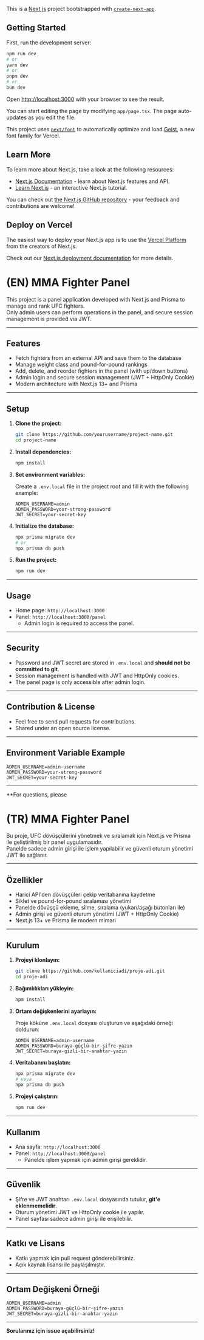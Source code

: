 This is a [Next.js](https://nextjs.org) project bootstrapped with [`create-next-app`](https://nextjs.org/docs/app/api-reference/cli/create-next-app).

## Getting Started

First, run the development server:

```bash
npm run dev
# or
yarn dev
# or
pnpm dev
# or
bun dev
```

Open [http://localhost:3000](http://localhost:3000) with your browser to see the result.

You can start editing the page by modifying `app/page.tsx`. The page auto-updates as you edit the file.

This project uses [`next/font`](https://nextjs.org/docs/app/building-your-application/optimizing/fonts) to automatically optimize and load [Geist](https://vercel.com/font), a new font family for Vercel.

## Learn More

To learn more about Next.js, take a look at the following resources:

- [Next.js Documentation](https://nextjs.org/docs) - learn about Next.js features and API.
- [Learn Next.js](https://nextjs.org/learn) - an interactive Next.js tutorial.

You can check out [the Next.js GitHub repository](https://github.com/vercel/next.js) - your feedback and contributions are welcome!

## Deploy on Vercel

The easiest way to deploy your Next.js app is to use the [Vercel Platform](https://vercel.com/new?utm_medium=default-template&filter=next.js&utm_source=create-next-app&utm_campaign=create-next-app-readme) from the creators of Next.js.

Check out our [Next.js deployment documentation](https://nextjs.org/docs/app/building-your-application/deploying) for more details.

# (EN) MMA Fighter Panel

This project is a panel application developed with Next.js and Prisma to manage and rank UFC fighters.  
Only admin users can perform operations in the panel, and secure session management is provided via JWT.

---

## Features

- Fetch fighters from an external API and save them to the database
- Manage weight class and pound-for-pound rankings
- Add, delete, and reorder fighters in the panel (with up/down buttons)
- Admin login and secure session management (JWT + HttpOnly Cookie)
- Modern architecture with Next.js 13+ and Prisma

---

## Setup

1. **Clone the project:**
   ```bash
   git clone https://github.com/yourusername/project-name.git
   cd project-name
   ```

2. **Install dependencies:**
   ```bash
   npm install
   ```

3. **Set environment variables:**

   Create a `.env.local` file in the project root and fill it with the following example:
   ```
   ADMIN_USERNAME=admin
   ADMIN_PASSWORD=your-strong-password
   JWT_SECRET=your-secret-key
   ```

4. **Initialize the database:**
   ```bash
   npx prisma migrate dev
   # or
   npx prisma db push
   ```

5. **Run the project:**
   ```bash
   npm run dev
   ```

---

## Usage

- Home page: `http://localhost:3000`
- Panel: `http://localhost:3000/panel`
  - Admin login is required to access the panel.

---

## Security

- Password and JWT secret are stored in `.env.local` and **should not be committed to git**.
- Session management is handled with JWT and HttpOnly cookies.
- The panel page is only accessible after admin login.

---

## Contribution & License

- Feel free to send pull requests for contributions.
- Shared under an open source license.

---

## Environment Variable Example

```
ADMIN_USERNAME=admin-username
ADMIN_PASSWORD=your-strong-password
JWT_SECRET=your-secret-key
```

---

**For questions, please


# (TR) MMA Fighter Panel

Bu proje, UFC dövüşçülerini yönetmek ve sıralamak için Next.js ve Prisma ile geliştirilmiş bir panel uygulamasıdır.  
Panelde sadece admin girişi ile işlem yapılabilir ve güvenli oturum yönetimi JWT ile sağlanır.

---

## Özellikler

- Harici API'den dövüşçüleri çekip veritabanına kaydetme
- Siklet ve pound-for-pound sıralaması yönetimi
- Panelde dövüşçü ekleme, silme, sıralama (yukarı/aşağı butonları ile)
- Admin girişi ve güvenli oturum yönetimi (JWT + HttpOnly Cookie)
- Next.js 13+ ve Prisma ile modern mimari

---

## Kurulum

1. **Projeyi klonlayın:**
   ```bash
   git clone https://github.com/kullaniciadi/proje-adi.git
   cd proje-adi
   ```

2. **Bağımlılıkları yükleyin:**
   ```bash
   npm install
   ```

3. **Ortam değişkenlerini ayarlayın:**

   Proje köküne `.env.local` dosyası oluşturun ve aşağıdaki örneği doldurun:
   ```
   ADMIN_USERNAME=admin-username
   ADMIN_PASSWORD=buraya-güçlü-bir-şifre-yazın
   JWT_SECRET=buraya-gizli-bir-anahtar-yazın
   ```

4. **Veritabanını başlatın:**
   ```bash
   npx prisma migrate dev
   # veya
   npx prisma db push
   ```

5. **Projeyi çalıştırın:**
   ```bash
   npm run dev
   ```

---

## Kullanım

- Ana sayfa: `http://localhost:3000`
- Panel: `http://localhost:3000/panel`
  - Panelde işlem yapmak için admin girişi gereklidir.

---

## Güvenlik

- Şifre ve JWT anahtarı `.env.local` dosyasında tutulur, **git'e eklenmemelidir**.
- Oturum yönetimi JWT ve HttpOnly cookie ile yapılır.
- Panel sayfası sadece admin girişi ile erişilebilir.

---

## Katkı ve Lisans

- Katkı yapmak için pull request gönderebilirsiniz.
- Açık kaynak lisansı ile paylaşılmıştır.

---

## Ortam Değişkeni Örneği

```
ADMIN_USERNAME=admin
ADMIN_PASSWORD=buraya-güçlü-bir-şifre-yazın
JWT_SECRET=buraya-gizli-bir-anahtar-yazın
```

---

**Sorularınız için issue açabilirsiniz!**
